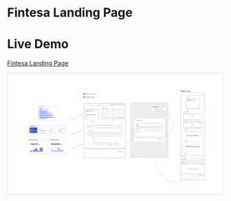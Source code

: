 # Fintesa Landing Page

# Live Demo
[Fintesa Landing Page](https://fintesa-landing-page.vercel.app/)

![image](./src/assets/FrontEndTest.png)


